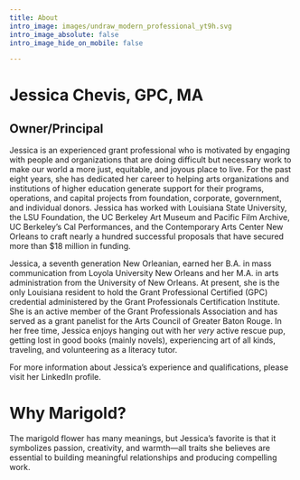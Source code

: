 ```yaml
---
title: About
intro_image: images/undraw_modern_professional_yt9h.svg
intro_image_absolute: false
intro_image_hide_on_mobile: false

---
```

# **Jessica Chevis, GPC, MA** 

## Owner/Principal

Jessica is an experienced grant professional who is motivated by engaging with people and organizations that are doing difficult but necessary work to make our world a more just, equitable, and joyous place to live. For the past eight years, she has dedicated her career to helping arts organizations and institutions of higher education generate support for their programs, operations, and capital projects from foundation, corporate, government, and individual donors. Jessica has worked with Louisiana State University, the LSU Foundation, the UC Berkeley Art Museum and Pacific Film Archive, UC Berkeley’s Cal Performances, and the Contemporary Arts Center New Orleans to craft nearly a hundred successful proposals that have secured more than $18 million in funding.

Jessica, a seventh generation New Orleanian, earned her B.A. in mass communication from Loyola University New Orleans and her M.A. in arts administration from the University of New Orleans. At present, she is the only Louisiana resident to hold the Grant Professional Certified (GPC) credential administered by the Grant Professionals Certification Institute. She is an active member of the Grant Professionals Association and has served as a grant panelist for the Arts Council of Greater Baton Rouge. In her free time, Jessica enjoys hanging out with her _very_ active rescue pup, getting lost in good books (mainly novels), experiencing art of all kinds, traveling, and volunteering as a literacy tutor.

For more information about Jessica’s experience and qualifications, please visit her LinkedIn profile.

# **Why Marigold?**

The marigold flower has many meanings, but Jessica’s favorite is that it symbolizes passion, creativity, and warmth—all traits she believes are essential to building meaningful relationships and producing compelling work.